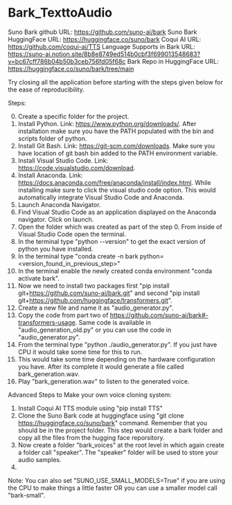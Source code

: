 # Bark_TexttoAudio
Suno Bark github URL: https://github.com/suno-ai/bark
Suno Bark HuggingFace URL: https://huggingface.co/suno/bark
Coqui AI URL: https://github.com/coqui-ai/TTS
Language Supports in Bark URL: https://suno-ai.notion.site/8b8e8749ed514b0cbf3f699013548683?v=bc67cff786b04b50b3ceb756fd05f68c
Bark Repo in HuggingFace URL: https://huggingface.co/suno/bark/tree/main

Try closing all the application before starting with the steps given below for the ease of reproducibility. 

Steps:

0. Create a specific folder for the project.
1. Install Python. Link: https://www.python.org/downloads/. After installation make sure you have the PATH populated with the bin and scripts folder of python.
2. Install Git Bash. Link: https://git-scm.com/downloads. Make sure you have location of git bash bin added to the PATH environment variable.
3. Install Visual Studio Code. Link: https://code.visualstudio.com/download.
4. Install Anaconda. Link: https://docs.anaconda.com/free/anaconda/install/index.html. While installing make sure to click the visual studio code option. This would automatically integrate Visual Studio Code and Anaconda.
5. Launch Anaconda Navigator.
6. Find Visual Studio Code as an application displayed on the Anaconda navigator. Click on launch.
7. Open the folder which was created as part of the step 0. From inside of Visual Studio Code open the terminal.
8. In the terminal type "python --version" to get the exact version of python you have installed.
9. In the terminal type "conda create -n bark python=<version_found_in_previous_step>"
10. In the terminal enable the newly created conda environment "conda activate bark".
11. Now we need to install two packages first "pip install git+https://github.com/suno-ai/bark.git" and second "pip install git+https://github.com/huggingface/transformers.git".
12. Create a new file and name it as "audio_generator.py".
13. Copy the code from part two of https://github.com/suno-ai/bark#-transformers-usage. Same code is available in "audio_generation_old.py" or you can use the code in "audio_generator.py".
14. From the terminal type "python ./audio_generator.py". If you just have CPU it would take some time for this to run.
15. This would take some time depending on the hardware configuration you have. After its complete it would generate a file called bark_generation.wav.
16. Play "bark_generation.wav" to listen to the generated voice.

Advanced Steps to Make your own voice cloning system:
1. Install Coqui AI TTS module using "pip install TTS"
2. Clone the Suno Bark code at huggingface using "git clone https://huggingface.co/suno/bark" command. Remember that you should be in the project folder. This step would create a bark folder and copy all the files from the hugging face reporsitory.
3. Now create a folder "bark_voices" at the root level in which again create a folder call "speaker". The "speaker" folder will be used to store your audio samples.
4. 

Note: You can also set "SUNO_USE_SMALL_MODELS=True" if you are using the CPU to make things a little faster OR you can use a smaller model call "bark-small".

